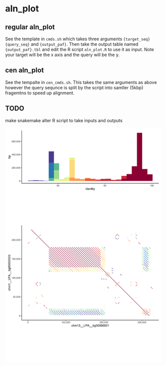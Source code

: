 # aln_plot

## regular aln_plot 
See the template in `cmds.sh` which takes three arguments `{target_seq}` `{query_seq}` and `{output_paf}`. 
Then take the output table named `{output_paf}.tbl` and edit the R script `aln_plot.R` to use it as input.
Note your target will be the x axis and the query will be the y.  

## cen aln_plot
See the tempalte in `cen_cmds.sh`. 
This takes the same arguments as above however the query sequnce is split by the script into samller (5kbp) fragemtns to speed up alignment. 


## TODO
make snakemake
alter R script to take inputs and outputs


![Example Plot](imgs/example.png)
